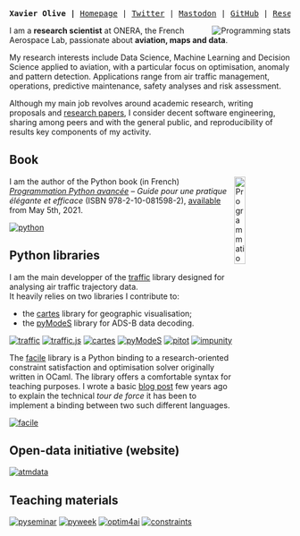 <p><pre align="center"><strong>Xavier Olive |</strong> <a href="https://www.xoolive.org">Homepage</a> | <a href="https://twitter.com/x00live">Twitter</a> | <a href="https://mapstodon.space/@xoolive">Mastodon</a> | <a href="https://github.com/xoolive">GitHub</a> | <a href="https://www.researchgate.net/profile/Xavier-Olive">ResearchGate</a> | <a href="https://linkedin.com/in/xoolive">LinkedIn</a> | <a href="https://stackoverflow.com/users/1595335/xoolive">Stackoverflow</a> | <a href="https://www.strava.com/athletes/6098259">Strava</a></pre></p>

<img src="https://github-readme-stats.vercel.app/api/top-langs/?username=xoolive&layout=compact&exclude_repo=xoolive.github.io&hide=Jupyter%20Notebook,HTML,CSS,SCSS,Makefile,CMake,Vim%20script&langs_count=8"
     alt="Programming stats" align="right"/>
     
I am a **research scientist** at ONERA, the French Aerospace Lab, passionate about **aviation, maps and data**.

My research interests include Data Science, Machine Learning and Decision Science applied to aviation, with a particular focus on optimisation, anomaly and pattern detection. Applications range from air traffic management, operations, predictive maintenance, safety analyses and risk assessment.

Although my main job revolves around academic research, writing proposals and [research papers](https://www.xoolive.org/research), I consider decent software engineering, sharing among peers and with the general public, and reproducibility of results key components of my activity.

## Book

<a href="https://www.xoolive.org/python/">
  <img src="https://www.xoolive.org/python/_static/9782100815982_thumb.jpg"
       alt="Programmation Python avancée" width="20%" align="right"/>
</a>

I am the author of the Python book (in French) [*Programmation Python avancée*](https://www.xoolive.org/python/) *– Guide pour une pratique élégante et efficace* (ISBN 978-2-10-081598-2), [available](https://www.amazon.fr/dp/2100815989/) from May 5th, 2021.

[![python](https://github-readme-stats.vercel.app/api/pin/?username=xoolive&repo=python&show_owner=false)](https://www.xoolive.org/python)
<!--[![aviationbook](https://github-readme-stats.vercel.app/api/pin/?username=aviationbook&repo=aviationbook&show_owner=true)](https://github.com/aviationbook/aviationbook)-->

## Python libraries

I am the main developper of the [traffic](https://github.com/xoolive/traffic) library designed for analysing air traffic trajectory data.  
It heavily relies on two libraries I contribute to:

- the [cartes](https://github.com/xoolive/cartes) library for geographic visualisation;
- the [pyModeS](https://github.com/junzis/pymodes) library for ADS-B data decoding.

[![traffic](https://github-readme-stats.vercel.app/api/pin/?username=xoolive&repo=traffic&show_owner=false)](https://github.com/xoolive/traffic)
[![traffic.js](https://github-readme-stats.vercel.app/api/pin/?username=xoolive&repo=traffic.js&show_owner=false)](https://github.com/xoolive/traffic.js)
[![cartes](https://github-readme-stats.vercel.app/api/pin/?username=xoolive&repo=cartes&show_owner=false)](https://github.com/xoolive/cartes)
[![pyModeS](https://github-readme-stats.vercel.app/api/pin/?username=junzis&repo=pymodes&show_owner=true)](https://github.com/junzis/pymodes)
[![pitot](https://github-readme-stats.vercel.app/api/pin/?username=atmdata&repo=pitot&show_owner=false)](https://github.com/atmdata/pitot)
[![impunity](https://github-readme-stats.vercel.app/api/pin/?username=achevrot&repo=impunity&show_owner=false)](https://github.com/achevrot/impunity)

The [facile](https://github.com/xoolive/facile) library is a Python binding to a research-oriented constraint satisfaction and optimisation solver originally written in OCaml. The library offers a comfortable syntax for teaching purposes. I wrote a basic [blog post](https://www.xoolive.org/2014/09/20/python-wrapping-for-ocaml-facile-library.html) few years ago to explain the technical *tour de force* it has been to implement a binding between two such different languages.

[![facile](https://github-readme-stats.vercel.app/api/pin/?username=xoolive&repo=facile&show_owner=false)](https://github.com/xoolive/facile)

## Open-data initiative (website)

[![atmdata](https://github-readme-stats.vercel.app/api/pin/?username=atmdata&repo=atmdata.github.io&show_owner=false)](https://atmdata.github.io)

## Teaching materials

[![pyseminar](https://github-readme-stats.vercel.app/api/pin/?username=xoolive&repo=pyseminar&show_owner=false)](https://github.com/xoolive/pyseminar)
[![pyweek](https://github-readme-stats.vercel.app/api/pin/?username=xoolive&repo=pyweek&show_owner=false)](https://github.com/xoolive/pyweek)
[![optim4ai](https://github-readme-stats.vercel.app/api/pin/?username=xoolive&repo=optim4ai&show_owner=false)](https://github.com/xoolive/optim4ai)
[![constraints](https://github-readme-stats.vercel.app/api/pin/?username=xoolive&repo=constraints&show_owner=false)](https://github.com/xoolive/constraints)
